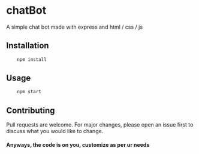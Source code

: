 # chatBot
A simple chat bot made with express and html / css / js 


## Installation

```bash
    npm install
```

## Usage

```bash
    npm start
```

## Contributing
Pull requests are welcome. For major changes, please open an issue first to discuss what you would like to change.

#### Anyways, the code is on you, customize as per ur needs 